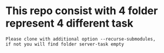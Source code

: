 # This repo consist with 4 folder represent 4 different task
```
Please clone with additional option --recurse-submodules, 
if not you will find folder server-task empty
```
